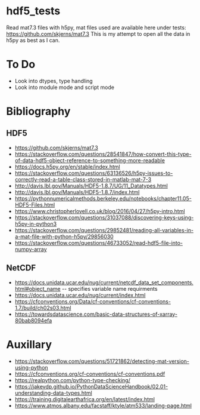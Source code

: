 # hdf5_tests
Read mat7.3 files with h5py, mat files used are available here under tests: https://github.com/skjerns/mat7.3
This is my attempt to open all the data in h5py as best as I can.

# To Do
* Look into dtypes, type handling
* Look into module mode and script mode

# Bibliography
## HDF5
* https://github.com/skjerns/mat7.3
* https://stackoverflow.com/questions/28541847/how-convert-this-type-of-data-hdf5-object-reference-to-something-more-readable
* https://docs.h5py.org/en/stable/index.html
* https://stackoverflow.com/questions/63136526/h5py-issues-to-correctly-read-a-table-class-stored-in-matlab-mat-7-3
* http://davis.lbl.gov/Manuals/HDF5-1.8.7/UG/11_Datatypes.html
* http://davis.lbl.gov/Manuals/HDF5-1.8.7/index.html
* https://pythonnumericalmethods.berkeley.edu/notebooks/chapter11.05-HDF5-Files.html
* https://www.christopherlovell.co.uk/blog/2016/04/27/h5py-intro.html
* https://stackoverflow.com/questions/31037088/discovering-keys-using-h5py-in-python3
* https://stackoverflow.com/questions/29852481/reading-all-variables-in-a-mat-file-with-python-h5py/29856030
* https://stackoverflow.com/questions/46733052/read-hdf5-file-into-numpy-array


## NetCDF
* https://docs.unidata.ucar.edu/nug/current/netcdf_data_set_components.html#object_name -- specifies variable name requirments
* https://docs.unidata.ucar.edu/nug/current/index.html
* https://cfconventions.org/Data/cf-conventions/cf-conventions-1.7/build/ch02s03.html
* https://towardsdatascience.com/basic-data-structures-of-xarray-80bab8094efa


# Auxillary
* https://stackoverflow.com/questions/51721862/detecting-mat-version-using-python
* https://cfconventions.org/cf-conventions/cf-conventions.pdf
* https://realpython.com/python-type-checking/
* https://jakevdp.github.io/PythonDataScienceHandbook/02.01-understanding-data-types.html
* https://training.digitalearthafrica.org/en/latest/index.html
* https://www.atmos.albany.edu/facstaff/ktyle/atm533/landing-page.html
